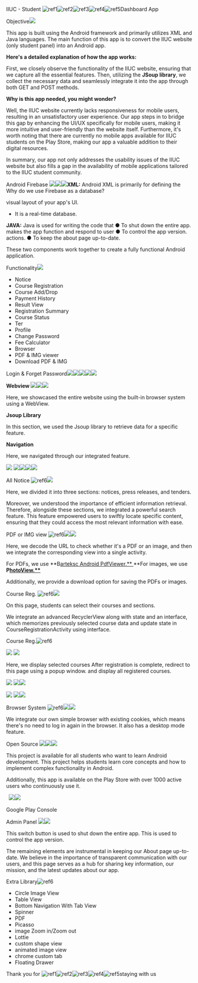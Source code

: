 IIUC - Student  ![ref1]![ref2]![ref3]![ref4]![ref5]Dashboard   App 

Objective![](images/Aspose.Words.e9d37bbc-049d-49a2-94eb-231991d0dd8c.006.png)

This app is built using the Android framework and primarily utilizes XML and Java languages. The main function of this app is to convert the IIUC website (only student panel) into an Android app.

**Here's a detailed explanation of how the app works:**

First, we closely observe the functionality of the IIUC website, ensuring that we capture all the essential features. Then, utilizing the **JSoup library**, we collect the necessary data and seamlessly integrate it into the app through both GET and POST methods.

**Why is this app needed, you might wonder?**

Well, the IIUC website currently lacks responsiveness for mobile users, resulting in an unsatisfactory user experience. Our app steps in to bridge this gap by enhancing the UI/UX specifically for mobile users, making it more intuitive and user-friendly than the website itself. Furthermore, it's worth noting that there are currently no mobile apps available for IIUC students on the Play Store, making our app a valuable addition to their digital resources.

In summary, our app not only addresses the usability issues of the IIUC website but also fills a gap in the availability of mobile applications tailored to the IIUC student community.

Android Firebase ![](images/Aspose.Words.e9d37bbc-049d-49a2-94eb-231991d0dd8c.007.png)![](images/Aspose.Words.e9d37bbc-049d-49a2-94eb-231991d0dd8c.008.png)![](images/Aspose.Words.e9d37bbc-049d-49a2-94eb-231991d0dd8c.009.png)**XML:** Android XML is primarily for defining the  Why do we use Firebase as a database?

visual layout of your app's UI.

- It is a real-time database.

**JAVA:** Java is used for writing the code that  ● To shut down the entire app. makes the app function and respond to user  ● To control the app version. actions.  ● To keep the about page up-to-date.

These two components work together to create a fully functional Android application.

Functionality![](images/Aspose.Words.e9d37bbc-049d-49a2-94eb-231991d0dd8c.010.png)

- Notice
- Course Registration
- Course Add/Drop
- Payment History
- Result View
- Registration Summary
- Course Status
- Ter
- Profile
- Change Password
- Fee Calculator
- Browser
- PDF & IMG viewer
- Download PDF & IMG

Login & Forget Password![](images/Aspose.Words.e9d37bbc-049d-49a2-94eb-231991d0dd8c.011.png)![](images/Aspose.Words.e9d37bbc-049d-49a2-94eb-231991d0dd8c.012.jpeg)![](images/Aspose.Words.e9d37bbc-049d-49a2-94eb-231991d0dd8c.013.jpeg)![](images/Aspose.Words.e9d37bbc-049d-49a2-94eb-231991d0dd8c.014.jpeg)![](images/Aspose.Words.e9d37bbc-049d-49a2-94eb-231991d0dd8c.015.jpeg)

**Webview ![](images/Aspose.Words.e9d37bbc-049d-49a2-94eb-231991d0dd8c.016.png)![](images/Aspose.Words.e9d37bbc-049d-49a2-94eb-231991d0dd8c.017.jpeg)![](images/Aspose.Words.e9d37bbc-049d-49a2-94eb-231991d0dd8c.018.png)**

Here, we showcased the entire website  using the built-in browser system using  a WebView. 

**Jsoup Library** 

In this section, we used the Jsoup library  to retrieve data for a specific feature. 

**Navigation** 

Here, we navigated through our  integrated feature. 

![](images/Aspose.Words.e9d37bbc-049d-49a2-94eb-231991d0dd8c.019.png)   ![](images/Aspose.Words.e9d37bbc-049d-49a2-94eb-231991d0dd8c.020.png)![](images/Aspose.Words.e9d37bbc-049d-49a2-94eb-231991d0dd8c.021.png)![](images/Aspose.Words.e9d37bbc-049d-49a2-94eb-231991d0dd8c.022.png)![](images/Aspose.Words.e9d37bbc-049d-49a2-94eb-231991d0dd8c.023.jpeg)

All Notice ![ref6]![](images/Aspose.Words.e9d37bbc-049d-49a2-94eb-231991d0dd8c.025.jpeg)

Here, we divided it into three sections: notices, press  releases, and tenders. 

Moreover, we understood the importance of efficient  information retrieval. Therefore, alongside these  sections, we integrated a powerful search feature. This  feature empowered users to swiftly locate specific  content, ensuring that they could access the most  relevant information with ease. 

PDF or IMG view ![ref6]![](images/Aspose.Words.e9d37bbc-049d-49a2-94eb-231991d0dd8c.026.jpeg)![](images/Aspose.Words.e9d37bbc-049d-49a2-94eb-231991d0dd8c.027.jpeg)

Here, we decode the URL to check whether it's a PDF or  an image, and then we integrate the corresponding  view into a single activity. 

For PDFs, we use **B[arteksc Android PdfViewer.** ](https://github.com/barteksc/AndroidPdfViewer)**For images, we use **P[hotoView.** ](https://github.com/Baseflow/PhotoView#photoview)**

Additionally, we provide a download option for saving  the PDFs or images. 

Course Reg. ![ref6]![](images/Aspose.Words.e9d37bbc-049d-49a2-94eb-231991d0dd8c.028.jpeg)

On this page, students can select their courses and  sections. 

We integrate an advanced RecyclerView along with  state and an interface, which memorizes previously  selected course data and update state in  CourseRegistrationActivity using interface. 

Course Reg.![ref6]

![](images/Aspose.Words.e9d37bbc-049d-49a2-94eb-231991d0dd8c.029.png) ![](images/Aspose.Words.e9d37bbc-049d-49a2-94eb-231991d0dd8c.030.jpeg)

Here, we display selected courses  After registration is complete, redirect to this page using a popup window. and display all registered courses.

![](images/Aspose.Words.e9d37bbc-049d-49a2-94eb-231991d0dd8c.031.png) ![](images/Aspose.Words.e9d37bbc-049d-49a2-94eb-231991d0dd8c.032.jpeg)![](images/Aspose.Words.e9d37bbc-049d-49a2-94eb-231991d0dd8c.033.jpeg)

![](images/Aspose.Words.e9d37bbc-049d-49a2-94eb-231991d0dd8c.034.png) ![](images/Aspose.Words.e9d37bbc-049d-49a2-94eb-231991d0dd8c.035.jpeg)![](images/Aspose.Words.e9d37bbc-049d-49a2-94eb-231991d0dd8c.036.jpeg)

Browser System ![ref6]![](images/Aspose.Words.e9d37bbc-049d-49a2-94eb-231991d0dd8c.037.jpeg)![](images/Aspose.Words.e9d37bbc-049d-49a2-94eb-231991d0dd8c.038.jpeg)

We integrate our own simple browser with existing  cookies, which means there's no need to log in again in  the browser. It also has a desktop mode feature. 

Open Source ![](images/Aspose.Words.e9d37bbc-049d-49a2-94eb-231991d0dd8c.039.png)![](images/Aspose.Words.e9d37bbc-049d-49a2-94eb-231991d0dd8c.040.jpeg)![](images/Aspose.Words.e9d37bbc-049d-49a2-94eb-231991d0dd8c.041.jpeg)

This project is available for all students who want to  learn Android development. This project helps students  learn core concepts and how to implement complex  functionality in Android. 

Additionally, this app is available on the Play Store with  over 1000 active users who continuously use it. 

` `![](images/Aspose.Words.e9d37bbc-049d-49a2-94eb-231991d0dd8c.042.png)![](images/Aspose.Words.e9d37bbc-049d-49a2-94eb-231991d0dd8c.043.png)

Google Play Console

Admin Panel ![](images/Aspose.Words.e9d37bbc-049d-49a2-94eb-231991d0dd8c.044.png)![](images/Aspose.Words.e9d37bbc-049d-49a2-94eb-231991d0dd8c.045.jpeg)

This switch button is used to shut down the entire app. This is used to control the app version. 

The remaining elements are instrumental in keeping our  About page up-to-date. We believe in the importance  of transparent communication with our users, and this  page serves as a hub for sharing key information, our  mission, and the latest updates about our app. 

Extra Library![ref6]

- Circle Image View
- Table View
- Bottom Navigation With Tab View
- Spinner
- PDF
- Picasso
- image Zoom in/Zoom out
- Lottie
- custom shape view
- animated image view
- chrome custom tab
- Floating Drawer

Thank you for  ![ref1]![ref2]![ref3]![ref4]![ref5]staying with us 

[ref1]: images/Aspose.Words.e9d37bbc-049d-49a2-94eb-231991d0dd8c.001.png
[ref2]: images/Aspose.Words.e9d37bbc-049d-49a2-94eb-231991d0dd8c.002.png
[ref3]: images/Aspose.Words.e9d37bbc-049d-49a2-94eb-231991d0dd8c.003.jpeg
[ref4]: images/Aspose.Words.e9d37bbc-049d-49a2-94eb-231991d0dd8c.004.jpeg
[ref5]: images/Aspose.Words.e9d37bbc-049d-49a2-94eb-231991d0dd8c.005.png
[ref6]: images/Aspose.Words.e9d37bbc-049d-49a2-94eb-231991d0dd8c.024.png
